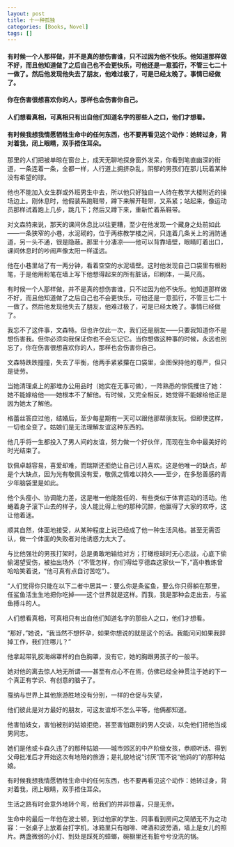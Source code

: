 ```yaml
---
layout: post
title: 十一种孤独
categories: [Books, Novel]
tags: []
---
```

#### 有时候一个人那样做，并不是真的想伤害谁，只不过因为他不快乐。他知道那样做不好，而且他知道做了之后自己也不会更快乐，可他还是一意孤行，不管三七二十一做了。然后他发现他失去了朋友，他难过极了，可是已经太晚了。事情已经做了。             
#### 你在伤害很想喜欢你的人，那样也会伤害你自己。    
#### 人们想看真相，可真相只有出自他们知道名字的那些人之口，他们才想看。  
#### 有时候我想我情愿牺牲生命中的任何东西，也不要再看见这个动作：她转过身，背对着我，闭上眼睛，双手捂住耳朵。
<!-- more -->
那里的人们把被单晾在窗台上，成天无聊地探身窗外发呆，你看到笔直幽深的街道，一条连着一条，全都一样，人行道上拥挤杂乱，阴郁的男孩们在那儿玩着某种没有希望的球。               

他也不能加入女生群或外班男生中去，所以他只好独自一人待在教学大楼附近的操场边上。刚休息时，他假装系跑鞋带，蹲下来解开鞋带，又系紧；站起来，像运动员那样试着跑上几步，跳几下；然后又蹲下来，重新忙着系鞋带。               

对文森特来说，那天的课间休息比以往更糟，至少在他发现一个藏身之处前如此——一条狭窄的小巷，水泥砌的，位于两栋教学楼之间，只连着几条关上的消防通道，另一头不通，很是隐蔽。那里十分凄凉——他可以背靠墙壁，眼睛盯着出口，课间休息时的吵闹声像太阳一样遥远。               

他在小巷里站了有一两分钟，看着空空的水泥墙壁。这时他发现自己口袋里有根粉笔，于是他用粉笔在墙上写下他想得起来的所有脏话，印刷体，一英尺高。               

有时候一个人那样做，并不是真的想伤害谁，只不过因为他不快乐。他知道那样做不好，而且他知道做了之后自己也不会更快乐，可他还是一意孤行，不管三七二十一做了。然后他发现他失去了朋友，他难过极了，可是已经太晚了。事情已经做了。               

我忘不了这件事，文森特。但也许仅此一次，我们还是朋友——只要我知道你不是想伤害我。但你必须向我保证你也不会忘记它。当你想做这种事的时候，永远也别忘了，你在伤害很想喜欢你的人，那样也会伤害你自己。               

文森特跌跌撞撞，失去了平衡，他两手紧紧攥在口袋里，企图保持他的尊严，但只是徒劳。               

当她清理桌上的那堆办公用品时（她实在无事可做），一阵熟悉的惊慌攫住了她：她不能嫁给他——她根本不了解他。有时候，又完全相反，她觉得不能嫁给他正是因为她太了解他。               

格蕾丝答应过他，结婚后，至少每星期有一天可以跟他那帮朋友玩。但即使这样，一切也全变了。姑娘们是无法理解友谊这种东西的。               

他几乎将一生都投入了男人间的友谊，努力做一个好伙伴，而现在生命中最美好的时光结束了。

钦佩卓越容易，喜爱却难，而瑞斯还拒绝让自己讨人喜欢。这是他唯一的缺点，却是个大缺点，因为光有敬佩没有爱，敬佩之情难以持久——至少，在多愁善感的青少年脑袋里是如此。               

他个头瘦小、协调能力差，这是唯一他能胜任的、有些类似于体育运动的活动。他蜷着身子滚下山去的样子，没人能比得上他的那种沉醉，他赢得了大家的欢呼，这让他着迷。               

顺其自然，体面地接受，从某种程度上说已经成了他一种生活风格。甚至无需否认，做一个体面的失败者对他诱惑力太大了。               

与比他强壮的男孩打架时，总是勇敢地输给对方；打橄榄球时无心恋战，心底下偷偷渴望受伤，被抬出场外（“不管怎样，你们得给亨德森这家伙一下，”高中教练曾哈哈笑着说，“他可真有点自讨苦吃”）。               

“人们觉得你只能在以下二者中居其一：要么你是条鲨鱼，要么你只得躺在那里，任鲨鱼活生生地把你吃掉——这个世界就是这样。而我，我是那种会走出去，与鲨鱼搏斗的人。               

人们想看真相，可真相只有出自他们知道名字的那些人之口，他们才想看。               

“那好，”她说，“我当然不想怀孕，如果你想说的就是这个的话。我能问问如果我辞掉工作，我们住哪儿？”               

他拿起带乳胶海绵罩杯的白色胸罩，没有它，她的胸跟男孩子的一般平。               

她对他的离去惊人地无所谓——甚至有点心不在焉，仿佛已经全神贯注于她的下一个真正有学识、有创意的脑子了。               

戛纳与世界上其他旅游胜地没有分别，一样的仓促与失望，               

他们彼此是对方最好的朋友，可这友谊却不怎么平等，他俩都知道。               

他害怕妓女，害怕被别的姑娘拒绝，甚至害怕跟别的男人交谈，以免他们把他当成男同志。               

她们是他或卡森久违了的那种姑娘——城市郊区的中产阶级女孩，恭顺听话、得到父母批准后才开始这次有地陪的旅游；是礼貌地说“讨厌”而不说“他妈的”的那种姑娘。

有时候我想我情愿牺牲生命中的任何东西，也不要再看见这个动作：她转过身，背对着我，闭上眼睛，双手捂住耳朵。               

生活之路有时会意外地转个弯，给我们的并非惊喜，只是无奈。               

生命中的最后一年他在波士顿，到过他家的学生、同事看到房间之简陋无不为之动容：一张桌子上放着台打字机，冰箱里只有咖啡、啤酒和波旁酒，墙上是女儿的照片。两盏微弱的小灯、到处是踩死的蟑螂，碗橱里还有脏兮兮没洗的锅。               
